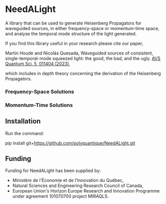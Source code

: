 # NeedALight
A library that can be used to generate Heisenberg Propagators for waveguided sources, in either frequency-space or momentum-time space, and analyse the temporal mode structure of the light generated.

If you find this library useful in your research please cite our paper, 

Martin Houde and Nicolás Quesada, Waveguided sources of consistent, single-temporal-mode squeezed light: the good, the bad, and the ugly. [AVS Quantum Sci. 5, 011404 (2023)](https://avs.scitation.org/doi/10.1116/5.0133009),

which includes in depth theory concerning the derivation of the Heisenberg Propagators.
### Frequency-Space Solutions


### Momentum-Time Solutions


## Installation 
Run the command:

pip install git+https://github.com/polyquantique/NeedALight.git

## Funding

Funding for NeedALight has been supplied by:  

  * Ministère de l'Économie et de l’Innovation du Québec, 
  * Natural Sciences and Engineering Research Council of Canada, 
  * European Union's Horizon Europe Research and Innovation Programme under agreement 101070700 project MIRAQLS.
